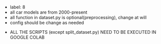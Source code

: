 - label: 8
- all car models are from 2000-present
- all function in dataset.py is optional(preprocessing), change at will
- config should be change as needed 

* ALL THE SCRIPTS (except split_dataset.py) NEED TO BE EXECUTED IN GOOGLE COLAB